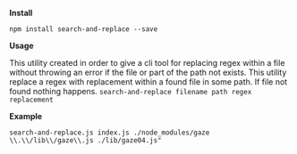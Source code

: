 **Install**

`npm install search-and-replace --save`

**Usage**

This utility created in order to give a cli tool for replacing regex within a file without throwing an error if the file or part of the path not exists.
This utility replace a regex with replacement within a found file in some path. If file not found nothing happens.
`search-and-replace filename path regex replacement`

**Example**

`search-and-replace.js index.js ./node_modules/gaze \\.\\/lib\\/gaze\\.js ./lib/gaze04.js"`
